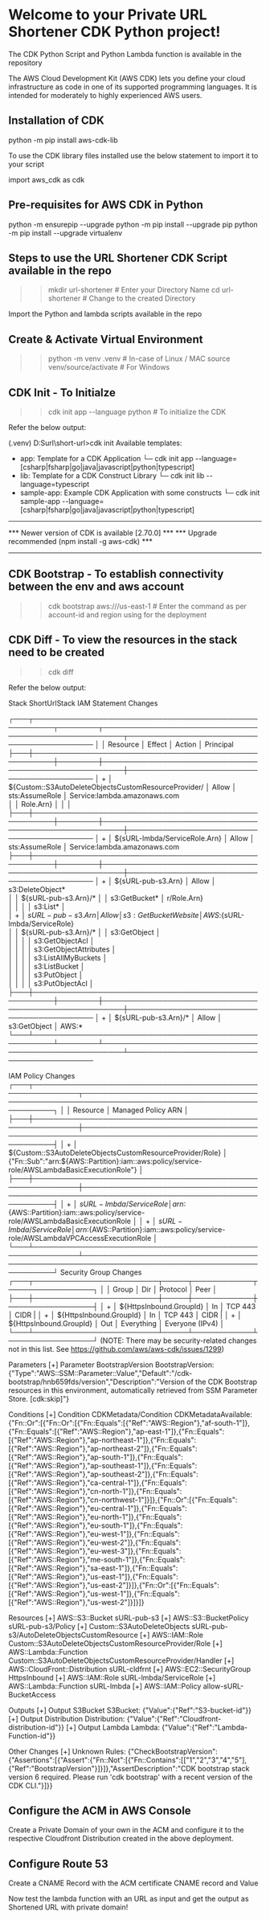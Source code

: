 # Welcome to your Private URL Shortener CDK Python project!

The CDK Python Script and Python Lambda function is available in the repository

The AWS Cloud Development Kit (AWS CDK) lets you define your cloud infrastructure as code in one of its supported programming languages. It is intended for moderately to highly experienced AWS users.

Installation of CDK
--------------------------------------------------------------------------------
python -m pip install aws-cdk-lib

To use the CDK library files installed use the below statement to import it to your script

import aws_cdk as cdk

Pre-requisites for AWS CDK in Python
--------------------------------------------------------------------------------
python -m ensurepip --upgrade
python -m pip install --upgrade pip
python -m pip install --upgrade virtualenv

Steps to use the URL Shortener CDK Script available in the repo
--------------------------------------------------------------------------------
>> mkdir url-shortener             # Enter your Directory Name
>> cd url-shortener                # Change to the created Directory

Import the Python and lambda scripts available in the repo

Create & Activate Virtual Environment
-------------------------------------
>> python -m venv .venv         # In-case of Linux / MAC
>> source venv/source/activate  # For Windows

CDK Init - To Initialze
-------------------------------------
>> cdk init app --language python  # To initialize the CDK

Refer the below output:

(.venv) D:Surl\short-url>cdk init
Available templates:
* app: Template for a CDK Application
   └─ cdk init app --language=[csharp|fsharp|go|java|javascript|python|typescript]
* lib: Template for a CDK Construct Library
   └─ cdk init lib --language=typescript
* sample-app: Example CDK Application with some constructs
   └─ cdk init sample-app --language=[csharp|fsharp|go|java|javascript|python|typescript]
****************************************************
*** Newer version of CDK is available [2.70.0]   ***
*** Upgrade recommended (npm install -g aws-cdk) ***
****************************************************

CDK Bootstrap - To establish connectivity between the env and aws account
-------------------------------------------------------------------------
>> cdk bootstrap aws://<ACCOUNT-ID>/us-east-1   # Enter the command as per account-id and region using for the deployment

CDK Diff - To view the resources in the stack need to be created
-------------------------------------------------------------------------
>> cdk diff

Refer the below output:

Stack ShortUrlStack
IAM Statement Changes


┌───┬──────────────────────────────────────────────────────┬────────┬──────────────────────────────────────────────────────┬───────────────────────────────────────────
│   │ Resource                                             │ Effect │ Action                                               │ Principal                                 
├───┼──────────────────────────────────────────────────────┼────────┼──────────────────────────────────────────────────────┼───────────────────────────────────────────
│ + │ ${Custom::S3AutoDeleteObjectsCustomResourceProvider/ │ Allow  │ sts:AssumeRole                                       │ Service:lambda.amazonaws.com               
│   │ Role.Arn}                                            │        │                                                      │                                           
├───┼──────────────────────────────────────────────────────┼────────┼──────────────────────────────────────────────────────┼───────────────────────────────────────────
│ + │ ${sURL-lmbda/ServiceRole.Arn}                        │ Allow  │ sts:AssumeRole                                       │ Service:lambda.amazonaws.com               
├───┼──────────────────────────────────────────────────────┼────────┼──────────────────────────────────────────────────────┼───────────────────────────────────────────
│ + │ ${sURL-pub-s3.Arn}                                   │ Allow  │ s3:DeleteObject*                                                               
│   │ ${sURL-pub-s3.Arn}/*                                 │        │ s3:GetBucket*                                        │ r/Role.Arn}                               
│   │                                                      │        │ s3:List*                                             │                                           
│ + │ ${sURL-pub-s3.Arn}                                   │ Allow  │ s3:GetBucketWebsite                                  │ AWS:${sURL-lmbda/ServiceRole}             
│   │ ${sURL-pub-s3.Arn}/*                                 │        │ s3:GetObject                                         │                                           
│   │                                                      │        │ s3:GetObjectAcl                                      │                                           
│   │                                                      │        │ s3:GetObjectAttributes                               │                                           
│   │                                                      │        │ s3:ListAllMyBuckets                                  │                                           
│   │                                                      │        │ s3:ListBucket                                        │                                           
│   │                                                      │        │ s3:PutObject                                         │                                           
│   │                                                      │        │ s3:PutObjectAcl                                      │                                           
├───┼──────────────────────────────────────────────────────┼────────┼──────────────────────────────────────────────────────┼───────────────────────────────────────────
│ + │ ${sURL-pub-s3.Arn}/*                                 │ Allow  │ s3:GetObject                                         │ AWS:*                                     
└───┴──────────────────────────────────────────────────────┴────────┴──────────────────────────────────────────────────────┴───────────────────────────────────────────

IAM Policy Changes
┌───┬───────────────────────────────────────────────────────────┬──────────────────────────────────────────────────────────────────────────────────────────────┐
│   │ Resource                                                  │ Managed Policy ARN                                                                           │
├───┼───────────────────────────────────────────────────────────┼──────────────────────────────────────────────────────────────────────────────────────────────┤
│ + │ ${Custom::S3AutoDeleteObjectsCustomResourceProvider/Role} │ {"Fn::Sub":"arn:${AWS::Partition}:iam::aws:policy/service-role/AWSLambdaBasicExecutionRole"} │
├───┼───────────────────────────────────────────────────────────┼──────────────────────────────────────────────────────────────────────────────────────────────┤
│ + │ ${sURL-lmbda/ServiceRole}                                 │ arn:${AWS::Partition}:iam::aws:policy/service-role/AWSLambdaBasicExecutionRole               │
│ + │ ${sURL-lmbda/ServiceRole}                                 │ arn:${AWS::Partition}:iam::aws:policy/service-role/AWSLambdaVPCAccessExecutionRole           │
└───┴───────────────────────────────────────────────────────────┴──────────────────────────────────────────────────────────────────────────────────────────────┘
Security Group Changes
┌───┬─────────────────────────┬─────┬────────────┬─────────────────┐
│   │ Group                   │ Dir │ Protocol   │ Peer            │
├───┼─────────────────────────┼─────┼────────────┼─────────────────┤
│ + │ ${HttpsInbound.GroupId} │ In  │ TCP 443    │ CIDR            |
│ + │ ${HttpsInbound.GroupId} │ In  │ TCP 443    │ CIDR            |
│ + │ ${HttpsInbound.GroupId} │ Out │ Everything │ Everyone (IPv4) │
└───┴─────────────────────────┴─────┴────────────┴─────────────────┘
(NOTE: There may be security-related changes not in this list. See https://github.com/aws/aws-cdk/issues/1299)

Parameters
[+] Parameter BootstrapVersion BootstrapVersion: {"Type":"AWS::SSM::Parameter::Value<String>","Default":"/cdk-bootstrap/hnb659fds/version","Description":"Version of the CDK Bootstrap resources in this environment, automatically retrieved from SSM Parameter Store. [cdk:skip]"}

Conditions
[+] Condition CDKMetadata/Condition CDKMetadataAvailable: {"Fn::Or":[{"Fn::Or":[{"Fn::Equals":[{"Ref":"AWS::Region"},"af-south-1"]},{"Fn::Equals":[{"Ref":"AWS::Region"},"ap-east-1"]},{"Fn::Equals":[{"Ref":"AWS::Region"},"ap-northeast-1"]},{"Fn::Equals":[{"Ref":"AWS::Region"},"ap-northeast-2"]},{"Fn::Equals":[{"Ref":"AWS::Region"},"ap-south-1"]},{"Fn::Equals":[{"Ref":"AWS::Region"},"ap-southeast-1"]},{"Fn::Equals":[{"Ref":"AWS::Region"},"ap-southeast-2"]},{"Fn::Equals":[{"Ref":"AWS::Region"},"ca-central-1"]},{"Fn::Equals":[{"Ref":"AWS::Region"},"cn-north-1"]},{"Fn::Equals":[{"Ref":"AWS::Region"},"cn-northwest-1"]}]},{"Fn::Or":[{"Fn::Equals":[{"Ref":"AWS::Region"},"eu-central-1"]},{"Fn::Equals":[{"Ref":"AWS::Region"},"eu-north-1"]},{"Fn::Equals":[{"Ref":"AWS::Region"},"eu-south-1"]},{"Fn::Equals":[{"Ref":"AWS::Region"},"eu-west-1"]},{"Fn::Equals":[{"Ref":"AWS::Region"},"eu-west-2"]},{"Fn::Equals":[{"Ref":"AWS::Region"},"eu-west-3"]},{"Fn::Equals":[{"Ref":"AWS::Region"},"me-south-1"]},{"Fn::Equals":[{"Ref":"AWS::Region"},"sa-east-1"]},{"Fn::Equals":[{"Ref":"AWS::Region"},"us-east-1"]},{"Fn::Equals":[{"Ref":"AWS::Region"},"us-east-2"]}]},{"Fn::Or":[{"Fn::Equals":[{"Ref":"AWS::Region"},"us-west-1"]},{"Fn::Equals":[{"Ref":"AWS::Region"},"us-west-2"]}]}]}

Resources
[+] AWS::S3::Bucket sURL-pub-s3 <S3 Bucket ID>
[+] AWS::S3::BucketPolicy sURL-pub-s3/Policy <S3 POLICY ID>
[+] Custom::S3AutoDeleteObjects sURL-pub-s3/AutoDeleteObjectsCustomResource <S3 POLICY ID>
[+] AWS::IAM::Role Custom::S3AutoDeleteObjectsCustomResourceProvider/Role <ROLE ID>
[+] AWS::Lambda::Function Custom::S3AutoDeleteObjectsCustomResourceProvider/Handler <FUNCTION ID>
[+] AWS::CloudFront::Distribution sURL-cldfrnt <CLOUDFRONT-ID>
[+] AWS::EC2::SecurityGroup HttpsInbound <Security-Group-ID>
[+] AWS::IAM::Role sURL-lmbda/ServiceRole <ROLE-ID>
[+] AWS::Lambda::Function sURL-lmbda <FUNCTION-ID>
[+] AWS::IAM::Policy allow-sURL-BucketAccess <POLICY-ID>

Outputs
[+] Output S3Bucket S3Bucket: {"Value":{"Ref":"S3-bucket-id"}}
[+] Output Distribution Distribution: {"Value":{"Ref":"Cloudfront-distribution-id"}}
[+] Output Lambda Lambda: {"Value":{"Ref":"Lambda-Function-id"}}

Other Changes
[+] Unknown Rules: {"CheckBootstrapVersion":{"Assertions":[{"Assert":{"Fn::Not":[{"Fn::Contains":[["1","2","3","4","5"],{"Ref":"BootstrapVersion"}]}]},"AssertDescription":"CDK bootstrap stack version 6 required. Please run 'cdk bootstrap' with a recent version of the CDK CLI."}]}}


Configure the ACM in AWS Console
-------------------------------------------
Create a Private Domain of your own in the ACM and configure it to the respective Cloudfront Distribution created in the above deployment.

Configure Route 53
-------------------------------------------
Create a CNAME Record with the ACM certificate CNAME record and Value

Now test the lambda function with an URL as input and get the output as Shortened URL with private domain!
